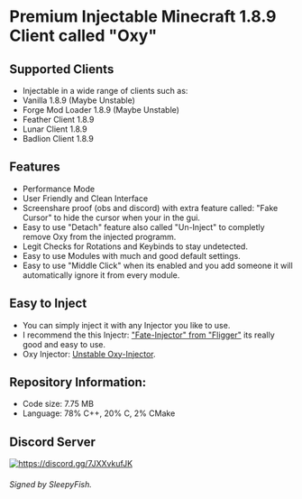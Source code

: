 # Premium Injectable Minecraft 1.8.9 Client called "Oxy"

## Supported Clients
- Injectable in a wide range of clients such as:
- Vanilla 1.8.9 (Maybe Unstable)
- Forge Mod Loader 1.8.9 (Maybe Unstable)
- Feather Client 1.8.9
- Lunar Client 1.8.9
- Badlion Client 1.8.9

## Features
- Performance Mode
- User Friendly and Clean Interface
- Screenshare proof (obs and discord) with extra feature called: "Fake Cursor" to hide the cursor when your in the gui.
- Easy to use "Detach" feature also called "Un-Inject" to completly remove Oxy from the injected programm.
- Legit Checks for Rotations and Keybinds to stay undetected.
- Easy to use Modules with much and good default settings.
- Easy to use "Middle Click" when its enabled and you add someone it will automatically ignore it from every module.

## Easy to Inject
- You can simply inject it with any Injector you like to use.
- I recommend the this Injectr: ["Fate-Injector" from "Fligger"](https://github.com/fligger/FateInjector) its really good and easy to use.
- Oxy Injector: [Unstable Oxy-Injector](https://github.com/Oxy-Client/Injector/releases/latest).

## Repository Information:
- Code size: 7.75 MB
- Language: 78% C++, 20% C, 2% CMake

## Discord Server
<a href="https://discord.gg/7JXXvkufJK"><img src="https://invidget.switchblade.xyz/7JXXvkufJK" alt="https://discord.gg/7JXXvkufJK"/></a>

###### Signed by SleepyFish.
